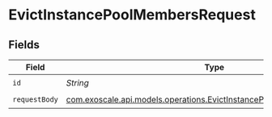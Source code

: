 # EvictInstancePoolMembersRequest


## Fields

| Field                                                                                                                                    | Type                                                                                                                                     | Required                                                                                                                                 | Description                                                                                                                              |
| ---------------------------------------------------------------------------------------------------------------------------------------- | ---------------------------------------------------------------------------------------------------------------------------------------- | ---------------------------------------------------------------------------------------------------------------------------------------- | ---------------------------------------------------------------------------------------------------------------------------------------- |
| `id`                                                                                                                                     | *String*                                                                                                                                 | :heavy_check_mark:                                                                                                                       | N/A                                                                                                                                      |
| `requestBody`                                                                                                                            | [com.exoscale.api.models.operations.EvictInstancePoolMembersRequestBody](../../models/operations/EvictInstancePoolMembersRequestBody.md) | :heavy_check_mark:                                                                                                                       | N/A                                                                                                                                      |